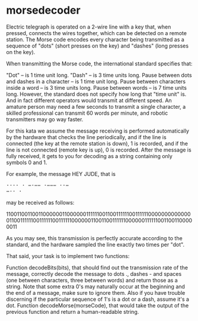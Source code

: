 # morsedecoder

Electric telegraph is operated on a 2-wire line with a key that, when pressed, connects the wires together, which can be detected on a remote station. The Morse code encodes every character being transmitted as a sequence of "dots" (short presses on the key) and "dashes" (long presses on the key).

When transmitting the Morse code, the international standard specifies that:

"Dot" – is 1 time unit long.
"Dash" – is 3 time units long.
Pause between dots and dashes in a character – is 1 time unit long.
Pause between characters inside a word – is 3 time units long.
Pause between words – is 7 time units long.
However, the standard does not specify how long that "time unit" is. And in fact different operators would transmit at different speed. An amature person may need a few seconds to transmit a single character, a skilled professional can transmit 60 words per minute, and robotic transmitters may go way faster.

For this kata we assume the message receiving is performed automatically by the hardware that checks the line periodically, and if the line is connected (the key at the remote station is down), 1 is recorded, and if the line is not connected (remote key is up), 0 is recorded. After the message is fully received, it gets to you for decoding as a string containing only symbols 0 and 1.

For example, the message HEY JUDE, that is <pre>···· · −·−−   ·−−− ··− −·· ·</pre> may be received as follows:

1100110011001100000011000000111111001100111111001111110000000000000011001111110011111100111111000000110011001111110000001111110011001100000011

As you may see, this transmission is perfectly accurate according to the standard, and the hardware sampled the line exactly two times per "dot".

That said, your task is to implement two functions:

Function decodeBits(bits), that should find out the transmission rate of the message, correctly decode the message to dots ., dashes - and spaces (one between characters, three between words) and return those as a string. Note that some extra 0's may naturally occur at the beginning and the end of a message, make sure to ignore them. Also if you have trouble discerning if the particular sequence of 1's is a dot or a dash, assume it's a dot.
Function decodeMorse(morseCode), that would take the output of the previous function and return a human-readable string.
